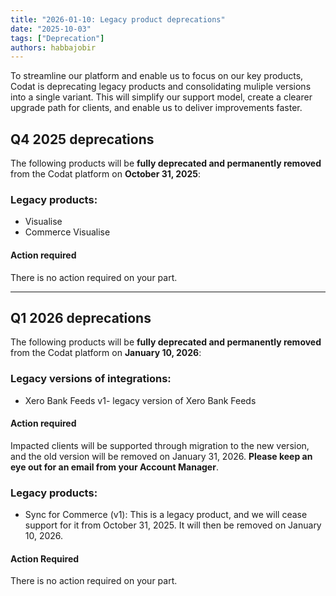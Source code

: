 ```yaml
---
title: "2026-01-10: Legacy product deprecations"
date: "2025-10-03"
tags: ["Deprecation"]
authors: habbajobir
---
```


To streamline our platform and enable us to focus on our key products, Codat is deprecating legacy products and consolidating muliple versions into a single variant. This will simplify our support model, create a clearer upgrade path for clients, and enable us to deliver improvements faster.
## Q4 2025 deprecations

The following products will be **fully deprecated and permanently removed** from the Codat platform on **October 31, 2025**:


### Legacy products:

* Visualise
* Commerce Visualise

#### Action required

There is no action required on your part.

---

## Q1 2026 deprecations

The following products will be **fully deprecated and permanently removed** from the Codat platform on **January 10, 2026**:


### Legacy versions of integrations:

* Xero Bank Feeds v1- legacy version of Xero Bank Feeds

#### Action required

Impacted clients will be supported through migration to the new version, and the old version will be removed on January 31, 2026. **Please keep an eye out for an email from your Account Manager**.

### Legacy products:

* Sync for Commerce (v1): This is a legacy product, and we will cease support for it from October 31, 2025. It will then be removed on January 10, 2026.

#### Action Required

There is no action required on your part.
